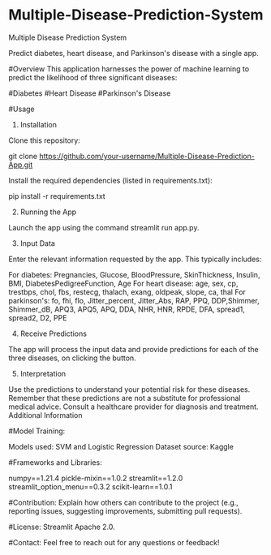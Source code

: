# Multiple-Disease-Prediction-System
Multiple Disease Prediction System

Predict diabetes, heart disease, and Parkinson's disease with a single app.

#Overview
This application harnesses the power of machine learning to predict the likelihood of three significant diseases:

#Diabetes
#Heart Disease
#Parkinson's Disease

#Usage

1. Installation

Clone this repository:

git clone https://github.com/your-username/Multiple-Disease-Prediction-App.git

Install the required dependencies (listed in requirements.txt):

pip install -r requirements.txt

2. Running the App

Launch the app using the command streamlit run app.py.

3. Input Data

Enter the relevant information requested by the app. This typically includes:

For diabetes: Pregnancies, Glucose, BloodPressure, SkinThickness, Insulin, BMI, DiabetesPedigreeFunction, Age
For heart disease: age, sex, cp, trestbps, chol, fbs, restecg, thalach, exang, oldpeak, slope, ca, thal
For parkinson's: fo, fhi, flo, Jitter_percent, Jitter_Abs, RAP, PPQ, DDP,Shimmer, Shimmer_dB, APQ3, APQ5, APQ, DDA, NHR, HNR, RPDE, DFA, spread1, spread2, D2, PPE

4. Receive Predictions

The app will process the input data and provide predictions for each of the three diseases, on clicking the button.

5. Interpretation

Use the predictions to understand your potential risk for these diseases.
Remember that these predictions are not a substitute for professional medical advice. Consult a healthcare provider for diagnosis and treatment.
Additional Information

#Model Training:

Models used: SVM and Logistic Regression
Dataset source: Kaggle

#Frameworks and Libraries:

numpy==1.21.4
pickle-mixin==1.0.2
streamlit==1.2.0
streamlit_option_menu==0.3.2
scikit-learn==1.0.1

#Contribution:
Explain how others can contribute to the project (e.g., reporting issues, suggesting improvements, submitting pull requests).

#License:
Streamlit Apache 2.0.

#Contact:
Feel free to reach out for any questions or feedback!

